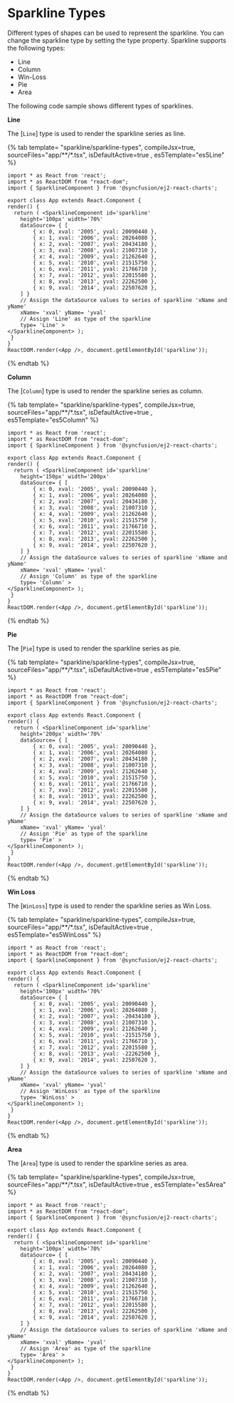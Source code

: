 # Sparkline Types

Different types of shapes can be used to represent the sparkline. You can change the sparkline type by setting the type property. Sparkline supports the following types:

* Line
* Column
* Win-Loss
* Pie
* Area

The following code sample shows different types of sparklines.

<!-- markdownlint-disable MD036 -->

**Line**

The [`Line`] type is used to render the sparkline series as line.

{% tab template= "sparkline/sparkline-types", compileJsx=true, sourceFiles="app/**/*.tsx",  isDefaultActive=true ,  es5Template="es5Line" %}

```tsx
import * as React from 'react';
import * as ReactDOM from "react-dom";
import { SparklineComponent } from '@syncfusion/ej2-react-charts';

export class App extends React.Component {
render() {
  return ( <SparklineComponent id='sparkline'
    height='100px' width='70%'
    dataSource= { [
        { x: 0, xval: '2005', yval: 20090440 },
        { x: 1, xval: '2006', yval: 20264080 },
        { x: 2, xval: '2007', yval: 20434180 },
        { x: 3, xval: '2008', yval: 21007310 },
        { x: 4, xval: '2009', yval: 21262640 },
        { x: 5, xval: '2010', yval: 21515750 },
        { x: 6, xval: '2011', yval: 21766710 },
        { x: 7, xval: '2012', yval: 22015580 },
        { x: 8, xval: '2013', yval: 22262500 },
        { x: 9, xval: '2014', yval: 22507620 },
    ] }
    // Assign the dataSource values to series of sparkline 'xName and yName'
    xName= 'xval' yName= 'yval'
    // Assign 'Line' as type of the sparkline
    type= 'Line' >
</SparklineComponent> );
 }
}
ReactDOM.render(<App />, document.getElementById('sparkline'));
```

{% endtab %}

**Column**

The [`Column`] type is used to render the sparkline series as column.

{% tab template= "sparkline/sparkline-types", compileJsx=true, sourceFiles="app/**/*.tsx",  isDefaultActive=true , es5Template="es5Column" %}

```tsx
import * as React from 'react';
import * as ReactDOM from "react-dom";
import { SparklineComponent } from '@syncfusion/ej2-react-charts';

export class App extends React.Component {
render() {
  return ( <SparklineComponent id='sparkline'
    height='150px' width='200px'
    dataSource= { [
        { x: 0, xval: '2005', yval: 20090440 },
        { x: 1, xval: '2006', yval: 20264080 },
        { x: 2, xval: '2007', yval: 20434180 },
        { x: 3, xval: '2008', yval: 21007310 },
        { x: 4, xval: '2009', yval: 21262640 },
        { x: 5, xval: '2010', yval: 21515750 },
        { x: 6, xval: '2011', yval: 21766710 },
        { x: 7, xval: '2012', yval: 22015580 },
        { x: 8, xval: '2013', yval: 22262500 },
        { x: 9, xval: '2014', yval: 22507620 },
    ] }
    // Assign the dataSource values to series of sparkline 'xName and yName'
    xName= 'xval' yName= 'yval'
    // Assign 'Column' as type of the sparkline
    type= 'Column' >
</SparklineComponent> );
 }
}
ReactDOM.render(<App />, document.getElementById('sparkline'));
```

{% endtab %}

**Pie**

The [`Pie`] type is used to render the sparkline series as pie.

{% tab template= "sparkline/sparkline-types", compileJsx=true, sourceFiles="app/**/*.tsx", isDefaultActive=true , es5Template="es5Pie" %}

```tsx
import * as React from 'react';
import * as ReactDOM from "react-dom";
import { SparklineComponent } from '@syncfusion/ej2-react-charts';

export class App extends React.Component {
render() {
  return ( <SparklineComponent id='sparkline'
    height='200px' width='70%'
    dataSource= { [
        { x: 0, xval: '2005', yval: 20090440 },
        { x: 1, xval: '2006', yval: 20264080 },
        { x: 2, xval: '2007', yval: 20434180 },
        { x: 3, xval: '2008', yval: 21007310 },
        { x: 4, xval: '2009', yval: 21262640 },
        { x: 5, xval: '2010', yval: 21515750 },
        { x: 6, xval: '2011', yval: 21766710 },
        { x: 7, xval: '2012', yval: 22015580 },
        { x: 8, xval: '2013', yval: 22262500 },
        { x: 9, xval: '2014', yval: 22507620 },
    ] }
    // Assign the dataSource values to series of sparkline 'xName and yName'
    xName= 'xval' yName= 'yval'
    // Assign 'Pie' as type of the sparkline
    type= 'Pie' >
</SparklineComponent> );
 }
}
ReactDOM.render(<App />, document.getElementById('sparkline'));
```

{% endtab %}

**Win Loss**

The [`WinLoss`] type is used to render the sparkline series as Win Loss.

{% tab template= "sparkline/sparkline-types", compileJsx=true, sourceFiles="app/**/*.tsx",  isDefaultActive=true ,  es5Template="es5WinLoss" %}

```tsx
import * as React from 'react';
import * as ReactDOM from "react-dom";
import { SparklineComponent } from '@syncfusion/ej2-react-charts';

export class App extends React.Component {
render() {
  return ( <SparklineComponent id='sparkline'
    height='100px' width='70%'
    dataSource= { [
        { x: 0, xval: '2005', yval: 20090440 },
        { x: 1, xval: '2006', yval: 20264080 },
        { x: 2, xval: '2007', yval: -20434180 },
        { x: 3, xval: '2008', yval: 21007310 },
        { x: 4, xval: '2009', yval: 21262640 },
        { x: 5, xval: '2010', yval: -21515750 },
        { x: 6, xval: '2011', yval: 21766710 },
        { x: 7, xval: '2012', yval: 22015580 },
        { x: 8, xval: '2013', yval: -22262500 },
        { x: 9, xval: '2014', yval: 22507620 },
    ] }
    // Assign the dataSource values to series of sparkline 'xName and yName'
    xName= 'xval' yName= 'yval'
    // Assign 'WinLoss' as type of the sparkline
    type= 'WinLoss' >
</SparklineComponent> );
 }
}
ReactDOM.render(<App />, document.getElementById('sparkline'));
```

{% endtab %}

**Area**

The [`Area`] type is used to render the sparkline series as area.

{% tab template= "sparkline/sparkline-types", compileJsx=true, sourceFiles="app/**/*.tsx", isDefaultActive=true ,  es5Template="es5Area" %}

```tsx
import * as React from 'react';
import * as ReactDOM from "react-dom";
import { SparklineComponent } from '@syncfusion/ej2-react-charts';

export class App extends React.Component {
render() {
  return ( <SparklineComponent id='sparkline'
    height='100px' width='70%'
    dataSource= { [
        { x: 0, xval: '2005', yval: 20090440 },
        { x: 1, xval: '2006', yval: 20264080 },
        { x: 2, xval: '2007', yval: 20434180 },
        { x: 3, xval: '2008', yval: 21007310 },
        { x: 4, xval: '2009', yval: 21262640 },
        { x: 5, xval: '2010', yval: 21515750 },
        { x: 6, xval: '2011', yval: 21766710 },
        { x: 7, xval: '2012', yval: 22015580 },
        { x: 8, xval: '2013', yval: 22262500 },
        { x: 9, xval: '2014', yval: 22507620 },
    ] }
    // Assign the dataSource values to series of sparkline 'xName and yName'
    xName= 'xval' yName= 'yval'
    // Assign 'Area' as type of the sparkline
    type= 'Area' >
</SparklineComponent> );
 }
}
ReactDOM.render(<App />, document.getElementById('sparkline'));
```

{% endtab %}